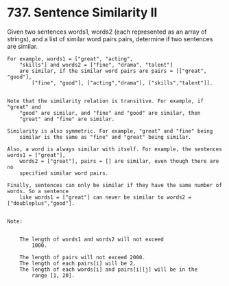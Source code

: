 # 737. Sentence Similarity II

Given two sentences words1, words2 (each represented as an array of strings),
        and a list of similar word pairs pairs, determine if two sentences are similar.
    

    For example, words1 = ["great", "acting",
        "skills"] and words2 = ["fine", "drama", "talent"]
        are similar, if the similar word pairs are pairs = [["great", "good"],
            ["fine", "good"], ["acting","drama"], ["skills","talent"]].
    

    Note that the similarity relation is transitive. For example, if "great" and
        "good" are similar, and "fine" and "good" are similar, then
        "great" and "fine" are similar.

    Similarity is also symmetric. For example, "great" and "fine" being
        similar is the same as "fine" and "great" being similar.

    Also, a word is always similar with itself. For example, the sentences words1 = ["great"],
        words2 = ["great"], pairs = [] are similar, even though there are no
        specified similar word pairs.

    Finally, sentences can only be similar if they have the same number of words. So a sentence
        like words1 = ["great"] can never be similar to words2 = ["doubleplus","good"].
    

    Note:

    
        The length of words1 and words2 will not exceed
            1000.
        
        The length of pairs will not exceed 2000.
        The length of each pairs[i] will be 2.
        The length of each words[i] and pairs[i][j] will be in the
            range [1, 20].